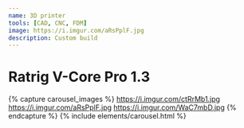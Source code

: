 ```yaml
---
name: 3D printer
tools: [CAD, CNC, FDM]
image: https://i.imgur.com/aRsPplF.jpg
description: Custom build
---
```


# Ratrig V-Core Pro 1.3

{% capture carousel_images %}
https://i.imgur.com/ctRrMb1.jpg
https://i.imgur.com/aRsPplF.jpg
https://i.imgur.com/WaC7mbD.jpg
{% endcapture %}
{% include elements/carousel.html %}
